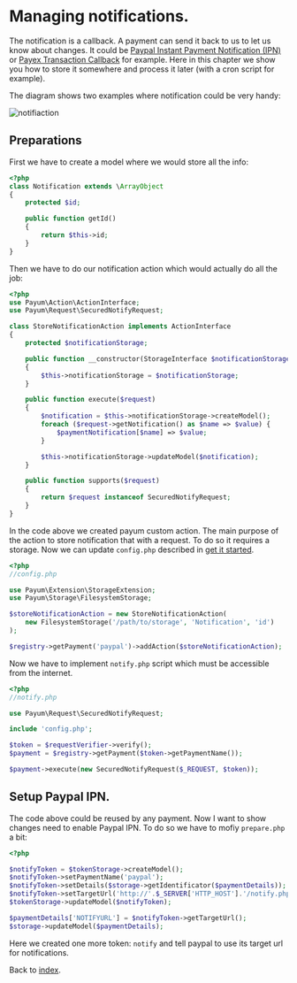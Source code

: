 # Managing notifications.

The notification is a callback. A payment can send it back to us to let us know about changes.
It could be [Paypal Instant Payment Notification (IPN)](https://developer.paypal.com/webapps/developer/docs/classic/products/instant-payment-notification/) or [Payex Transaction Callback](http://www.payexpim.com/quick-guide/9-transaction-callback/) for example.
Here in this chapter we show you how to store it somewhere and process it later (with a cron script for example).

The diagram shows two examples where notification could be very handy:

![notifiaction](http://www.websequencediagrams.com/cgi-bin/cdraw?lz=cGFydGljaXBhbnQgUGF5cGFsCgAHDGNhcHR1cmUucGhwAAsNbm90aWZ5ABIFCgAZCy0-KwA_BjogYSBwdXJjYWhzZQoAUgYtPi0AQws6IHBlbmRpbmcAFggtPgBKCjogc3VjY2VzcwBiBmljYXRpb24AMTkARgcAVBZjYW5jZWxlZCAodXNlciB2b2lkIG9uIHAAggcFIHNpZGUp&s=default)

## Preparations

First we have to create a model where we would store all the info:

```php
<?php
class Notification extends \ArrayObject
{
    protected $id;

    public function getId()
    {
        return $this->id;
    }
}
```

Then we have to do our notification action which would actually do all the job:

```php
<?php
use Payum\Action\ActionInterface;
use Payum\Request\SecuredNotifyRequest;

class StoreNotificationAction implements ActionInterface
{
    protected $notificationStorage;

    public function __constructor(StorageInterface $notificationStorage)
    {
        $this->notificationStorage = $notificationStorage;
    }

    public function execute($request)
    {
        $notification = $this->notificationStorage->createModel();
        foreach ($request->getNotification() as $name => $value) {
            $paymentNotification[$name] => $value;
        }

        $this->notificationStorage->updateModel($notification);
    }

    public function supports($request)
    {
        return $request instanceof SecuredNotifyRequest;
    }
}
```

In the code above we created payum custom action.
The main purpose of the action to store notification that with a request.
To do so it requires a storage.
Now we can update `config.php` described in [get it started](get_it-started.md).

```php
<?php
//config.php

use Payum\Extension\StorageExtension;
use Payum\Storage\FilesystemStorage;

$storeNotificationAction = new StoreNotificationAction(
    new FilesystemStorage('/path/to/storage', 'Notification', 'id')
);

$registry->getPayment('paypal')->addAction($storeNotificationAction);
```

Now we have to implement `notify.php` script which must be accessible from the internet.

```php
<?php
//notify.php

use Payum\Request\SecuredNotifyRequest;

include 'config.php';

$token = $requestVerifier->verify();
$payment = $registry->getPayment($token->getPaymentName());

$payment->execute(new SecuredNotifyRequest($_REQUEST, $token));
```

## Setup Paypal IPN.

The code above could be reused by any payment.
Now I want to show changes need to enable Paypal IPN. To do so we have to mofiy `prepare.php` a bit:

```php
<?php

$notifyToken = $tokenStorage->createModel();
$notifyToken->setPaymentName('paypal');
$notifyToken->setDetails($storage->getIdentificator($paymentDetails));
$notifyToken->setTargetUrl('http://'.$_SERVER['HTTP_HOST'].'/notify.php?payum_token='.$doneToken->getHash());
$tokenStorage->updateModel($notifyToken);

$paymentDetails['NOTIFYURL'] = $notifyToken->getTargetUrl();
$storage->updateModel($paymentDetails);
```

Here we created one more token: `notify` and tell paypal to use its target url for notifications.

Back to [index](index.md).
